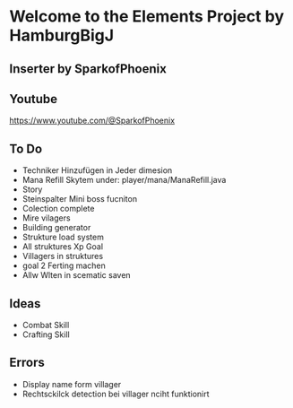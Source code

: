 

# Welcome to the Elements Project by HamburgBigJ 
**Inserter by SparkofPhoenix**
-


**Youtube**
-
https://www.youtube.com/@SparkofPhoenix



**To Do**
-
- Techniker Hinzufügen in Jeder dimesion
- Mana Refill Skytem under: player/mana/ManaRefill.java
- Story
- Steinspalter Mini  boss fucniton
- Colection complete
- Mire vilagers 
- Building generator 
- Strukture load system
- All struktures Xp Goal
- Villagers in struktures
- goal 2 Ferting machen
- Allw Wlten in scematic saven

**Ideas**
-
- Combat Skill
- Crafting Skill

**Errors**
-
- Display name form villager
- Rechtsckilck detection bei villager nciht funktionirt